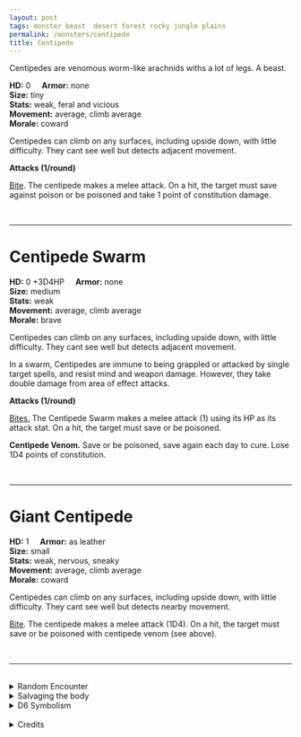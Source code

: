 ```yaml
---
layout: post
tags: monster beast  desert forest rocky jungle plains
permalink: /monsters/centipede
title: Centipede
---
```


Centipedes are venomous worm-like arachnids withs a lot of legs. A beast.

**HD:** 0  &nbsp; &nbsp;  **Armor:** none <br>
**Size:** tiny <br>
**Stats:** weak, feral and vicious<br>
**Movement:** average, climb average<br>
**Morale:** coward <br>

Centipedes can climb on any surfaces, including upside down, with little difficulty. They cant see well but detects adjacent movement.

**Attacks (1/round)**

<ins>Bite</ins>. The centipede makes a melee attack. On a hit, the target must save against poison or be poisoned and take 1 point of constitution damage.

<br>

---

# Centipede Swarm

**HD:** 0 +3D4HP  &nbsp; &nbsp;  **Armor:** none <br>
**Size:** medium <br>
**Stats:** weak <br>
**Movement:** average, climb average <br>
**Morale:** brave <br>

Centipedes can climb on any surfaces, including upside down, with little difficulty. They cant see well but detects adjacent movement.

In a swarm, Centipedes are immune to being grappled or attacked by single target spells, and resist mind and weapon damage. However, they take double damage from area of effect attacks.

**Attacks (1/round)**

<ins>Bites.</ins> The Centipede Swarm makes a melee attack (1) using its HP as its attack stat. On a hit, the target must save or be poisoned.

<span class="alchemy">**Centipede Venom.** Save or be poisoned, save again each day to cure. Lose 1D4 points of constitution.</span>

<br>

---

# Giant Centipede

**HD:** 1  &nbsp; &nbsp;  **Armor:** as leather <br>
**Size:** small <br>
**Stats:** weak, nervous, sneaky<br>
**Movement:** average, climb average<br>
**Morale:** coward <br>

Centipedes can climb on any surfaces, including upside down, with little difficulty. They cant see well but detects nearby movement.

<ins>Bite</ins>. The centipede makes a melee attack (1D4). On a hit, the target must save or be poisoned with centipede venom (see above).

<br>

---

<br> 

<details markdown="1">
<summary>Random Encounter</summary>

1. **Monster:** 1D4 centipede swarms or 1D8 giant centipedes.
1. **Lair:** A narrow, damp crack in the ground. <br>	&nbsp; OR <br>	**Omen:** The sound of overturned earth.
1. **Spoor:** Paralyzed body, a centipede crawling out of its mouth.
1. **Tracks:** Dampness.
1. **Trace:** A single centipede (or giant centipede). 
1. **Trace:** A dead rodent.
</details>

<details markdown="1">
<summary>Salvaging the body</summary>

Centipedes are a delicacy in certain circles, you need as many giant centipedes as there are players to make a day's ration. Collecting their venom is also a possiblity.
</details>

<details markdown="1">
<summary>D6 Symbolism</summary>
In local cultures this beast is a symbol of ...

1. Death
1. Cicle of life
1. Nightmares
1. Medicine
1. Earth
1. Taboo
</details>

<br>

<details markdown="1">
<summary>Credits</summary>
Nature's own aberration. I made them appropriately deadly with their venom. I thought it was interesting to have a monster that doesn't attack your HP. — SaltyGoo* </span>
</details>
